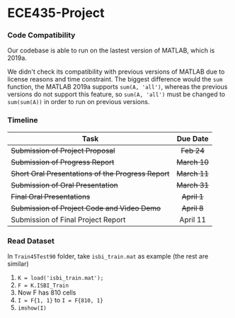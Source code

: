 # ECE435-Project

### Code Compatibility
Our codebase is able to run on the lastest version of MATLAB, which is 2019a.

We didn't check its compatibility with previous versions of MATLAB due to license reasons and time constraint. The biggest difference would the `sum` function, the MATLAB 2019a supports `sum(A, 'all')`, whereas the previous versions do not support this feature, so `sum(A, 'all')` must be changed to `sum(sum(A))` in order to run on previous versions. 


### Timeline


| Task       | Due Date           | 
| ------------- |:-------------:|
| ~~Submission of Project Proposal~~|~~Feb 24~~|
| ~~Submission of Progress Report~~|~~March 10~~|
| ~~Short Oral Presentations of the Progress Report~~ | ~~March 11~~ |
|~~Submission of Oral Presentation~~|~~March 31~~ |
|~~Final Oral Presentations~~|~~April 1~~|
|~~Submission of Project Code and Video Demo~~|~~April 8~~|
| Submission of Final Project Report|April 11|

### Read Dataset
In `Train45Test90` folder, take `isbi_train.mat` as example (the rest are similar)
1. `K = load('isbi_train.mat');`
2. `F = K.ISBI_Train`
3. Now F has 810 cells
4. `I = F{1, 1}` to `I = F{810, 1}`
5. `imshow(I)`
